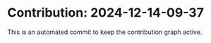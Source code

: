 # Contribution: 2024-12-14-09-37
This is an automated commit to keep the contribution graph active.
